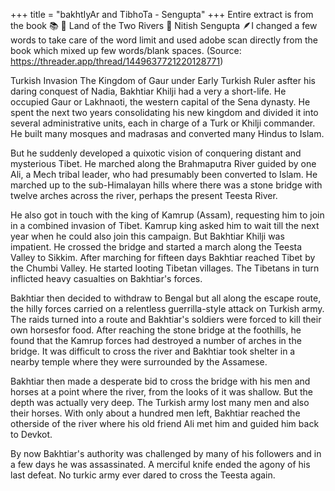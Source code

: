 +++
title = "bakhtIyAr and TibhoTa - Sengupta"
+++
Entire extract is from the book 📚 📖 Land of the Two Rivers 🏺 Nitish Sengupta 🪶I changed a few words to take care of the word limit and used adobe scan directly from the book which mixed up few words/blank spaces. (Source: https://threader.app/thread/1449637721220128771)

Turkish Invasion The Kingdom of Gaur under Early Turkish Ruler asfter his daring conquest of Nadia, Bakhtiar Khilji had a very a short-life. He occupied Gaur or Lakhnaoti, the western capital of the Sena dynasty. He spent the next two years consolidating his new kingdom and divided it into several administrative units, each in charge of a Turk or Khilji commander. He built many mosques and madrasas and converted many Hindus to Islam. 

But he suddenly developed a quixotic vision of conquering distant and mysterious Tibet. He marched along the Brahmaputra River guided by one Ali, a Mech tribal leader, who had presumably been converted to Islam. He marched up to the sub-Himalayan hills where there was a stone bridge with twelve arches across the river, perhaps the present Teesta River. 

He also got in touch with the king of Kamrup (Assam), requesting him to join in a combined invasion of Tibet. Kamrup king asked him to wait till the next year when he could also join this campaign. But Bakhtiar Khilji was impatient. He crossed the bridge and started a march along the Teesta Valley to Sikkim. After marching for fifteen days Bakhtiar reached Tibet by the Chumbi Valley. He started looting Tibetan villages. The Tibetans in turn inflicted heavy casualties on Bakhtiar's forces. 

Bakhtiar then decided to withdraw to Bengal but all along the escape route, the hilly forces carried on a relentless guerrilla-style attack on Turkish army. The raids turned into a route and Bakhtiar's soldiers were forced to kill their own horsesfor food. After reaching the stone bridge at the foothills, he found that the Kamrup forces had destroyed a number of arches in the bridge. It was difficult to cross the river and Bakhtiar took shelter in a nearby temple where they were surrounded by the Assamese. 

Bakhtiar then made a desperate bid to cross the bridge with his men and horses at a point where the river, from the looks of it was shallow. But the depth was actually very deep. The Turkish army lost many men and also their horses. With only about a hundred men left, Bakhtiar reached the otherside of the river where his old friend Ali met him and guided him back to Devkot. 

By now Bakhtiar's authority was challenged by many of his followers and in a few days he was assassinated. A merciful knife ended the agony of his last defeat. No turkic army ever dared to cross the Teesta again.